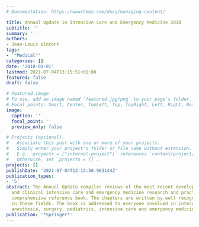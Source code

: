 ```yaml
---
# Documentation: https://wowchemy.com/docs/managing-content/

title: Annual Update in Intensive Care and Emergency Medicine 2018
subtitle: ''
summary: ''
authors:
- Jean-Louis Vincent
tags:
- '"Medical"'
categories: []
date: '2018-01-01'
lastmod: 2021-07-04T13:15:51+01:00
featured: false
draft: false

# Featured image
# To use, add an image named `featured.jpg/png` to your page's folder.
# Focal points: Smart, Center, TopLeft, Top, TopRight, Left, Right, BottomLeft, Bottom, BottomRight.
image:
  caption: ''
  focal_point: ''
  preview_only: false

# Projects (optional).
#   Associate this post with one or more of your projects.
#   Simply enter your project's folder or file name without extension.
#   E.g. `projects = ["internal-project"]` references `content/project/deep-learning/index.md`.
#   Otherwise, set `projects = []`.
projects: []
publishDate: '2021-07-04T12:15:50.983144Z'
publication_types:
- '5'
abstract: The Annual Update compiles reviews of the most recent developments in experimental
  and clinical intensive care and emergency medicine research and practice in one
  comprehensive reference book. The chapters are written by well recognized experts
  in these fields. The book is addressed to everyone involved in internal medicine,
  anesthesia, surgery, pediatrics, intensive care and emergency medicine.
publication: '*Springer*'
---
```

